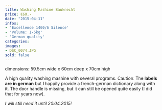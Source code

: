 ```yaml
---
title: Washing Mashine Bauknecht
price: €60,-
date: "2015-04-11"
infos:
- 'Excellence 1400/6 Silence'
- 'Volume: 1-6kg'
- 'German quality'
categories:
images:
- DSC_0074.JPG
sold: false
---
```


dimensions: 59.5cm wide x 60cm deep x 70cm high

A high quality washing mashine with several programs.
Caution: The **labels are in german** but I happily provide a french-german dictionary along with it.
The door handle is missing, but it can still be opened quite easily (I did that for years now).

*I will still need it until 20.04.2015!*
